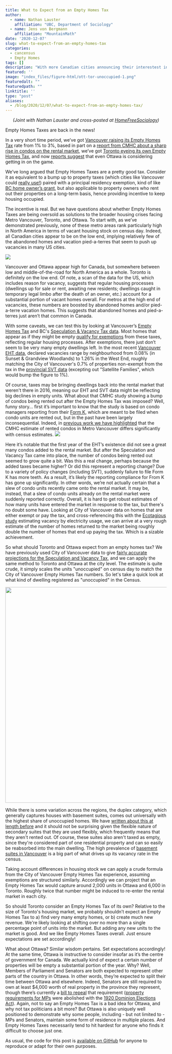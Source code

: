 ```yaml
---
title: What to Expect from an Empty Homes Tax
author: 
  - name: Nathan Lauster
    affiliation: "UBC, Department of Sociology"
  - name: Jens von Bergmann
    affiliation: "MountainMath"
date: '2020-12-07'
slug: what-to-expect-from-an-empty-homes-tax
categories:
  - cancensus
  - Empty Homes
tags: []
description: "With more Canadian cities announcing their interestest in an Empty Homes Tax, what should they expect?"
featured: ''
image: "index_files/figure-html/ott-tor-unoccupied-1.png"
featuredalt: ""
featuredpath: ""
linktitle: ''
type: "post"
aliases:
  - /blog/2020/12/07/what-to-expect-from-an-empty-homes-tax/
---
```







 
<p style="text-align:center;"><i>(Joint with Nathan Lauster and cross-posted at <a href="https://homefreesociology.com/2020/12/07/what-to-expect-from-an-empty-homes/" target="_blank">HomeFreeSociology</a>)</i></p>


Empty Homes Taxes are back in the news!

In a very short time period, we’ve got [Vancouver raising its Empty Homes Tax](https://www.cbc.ca/news/canada/british-columbia/vancouver-empty-homes-tax-will-triple-to-3-starting-in-2021-1.5816396) rate from 1% to 3%, based in part on a [report from CMHC about a sharp rise in condos on the rental market](https://www.cmhc-schl.gc.ca/en/housing-observer-online/2020-housing-observer/increase-supply-rental-condominiums-vancouver), we’ve got [Toronto eyeing its own Empty Homes Tax](https://www.thestar.com/news/city_hall/2020/12/03/vacant-home-tax-should-be-implemented-in-toronto-mayor-john-tory-says.html), and now [reports suggest](https://ottawa.ctvnews.ca/mayor-councillor-mckenney-eye-vacancy-tax-on-empty-residential-units-in-ottawa-1.5217595) that even Ottawa is considering getting in on the game. 

We’ve long argued that Empty Homes Taxes are a pretty good tax. Consider it as equivalent to a bump up to property taxes (which cities like Vancouver could [really use!](https://homefreesociology.com/2019/11/27/property-tax-snacks/)) paired with a principal residency exemption, kind of like [BC home owner’s grant](https://www2.gov.bc.ca/gov/content/taxes/property-taxes/annual-property-tax/home-owner-grant), but also applicable to property owners who rent out their properties on a long-term basis, hence providing incentive to keep housing occupied.

The incentive is real. But we have questions about whether Empty Homes Taxes are being oversold as solutions to the broader housing crises facing Metro Vancouver, Toronto, and Ottawa. To start with, as we’ve demonstrated previously, none of these metro areas rank particularly high in North America in terms of vacant housing stock on census day. Indeed, all Canadian cities appear to be on the low end, implying relatively few of the abandoned homes and vacation pied-a-terres that seem to push up vacancies in many US cities. 

![](/posts/2020-01-27-mythical-oversupply/index_files/figure-html/unnamed-chunk-22-1.png)

Vancouver and Ottawa appear high for Canada, but somewhere between low and middle-of-the-road for North America as a whole. Toronto is definitely on the low end. Of note, a scan of the data for the US, which includes reason for vacancy, suggests that regular housing processes (dwellings up for sale or rent, awaiting new residents; dwellings caught in temporary legal limbo after the death of an owner, etc.) account for a substantial portion of vacant homes overall. For metros at the high end of vacancies, these numbers are boosted by abandoned homes and/or pied-a-terre vacation homes. This suggests that abandoned homes and pied-a-terres just aren’t that common in Canada.

With some caveats, we can test this by looking at Vancouver’s [Empty Homes Tax](https://vancouver.ca/files/cov/empty-homes-tax-annual-report.pdf) and BC's [Speculation & Vacancy Tax data](https://news.gov.bc.ca/files/SVT_Consultation_All.pdf#page=84). Most homes that appear as if they might be empty [qualify for exemptions](https://vancouver.ca/files/cov/vancouver-2019-empty-homes-tax-annual-report.pdf#page=4) from these taxes, reflecting regular housing processes. After exemptions, there just don’t seem to be very many empty dwellings left. In the most recent [Vancouver EHT data](https://vancouver.ca/news-calendar/more-vancouver-homes-occupied-initial-2019-empty-homes-tax-statistics-show.aspx), declared vacancies range by neighbourhood from 0.08% (in Sunset & Grandview Woodlands) to 1.26% in the West End, roughly matching the City of Vancouver's 0.7% of properties non-exempt from the tax in the [provincial SVT data](https://news.gov.bc.ca/files/SVT_Consultation_All.pdf#page=84) (excepting out "Satellite Families", which would bump the figure to 1%). 

Of course, taxes may be bringing dwellings back into the rental market that weren't there in 2016, meaning our EHT and SVT data might be reflecting big declines in empty units. What about that CMHC study showing a bump of condos being rented out after the Empty Homes Tax was imposed? Well, funny story… first it’s important to know that the study is based on condo managers reporting from their [Form K](https://www.bclaws.ca/civix/document/id/complete/statreg/12_43_2000#FormK), which are meant to be filed when condo units are rented out, but in the past have been largely inconsequential. Indeed, in [previous work we have highlighted](https://doodles.mountainmath.ca/blog/2018/12/17/how-are-condos-used/) that the CMHC estimate of rented condos in Metro Vancouver differs significantly with census estimates.
![](/posts/2018-12-17-how-are-condos-used/index_files/figure-html/unnamed-chunk-7-1.png)

Here it’s notable that the first year of the EHT’s existence did not see a great many condos added to the rental market. But after the Speculation and Vacancy Tax came into place, the number of condos being rented out seemed to grow quite a bit. Was this a real change, perhaps because the added taxes became higher? Or did this represent a reporting change? Due to a variety of policy changes (including SVT), suddenly failure to file Form K has more teeth. As a result, it’s likely the reporting compliance for From K has gone up significantly. In other words, we’re not actually certain that a slew of condo units recently came onto the rental market. It may be, instead, that a slew of condo units already on the rental market were suddenly reported correctly. Overall, it is hard to get robust estimates of how many units have entered the market in response to the tax, but there's no doubt some have. Looking at City of Vancouver data on homes that are either exempt or pay the tax, and cross-referencing this with the [Ecotagious study](https://council.vancouver.ca/20160308/documents/rr1EcotagiousReport.pdf) estimating vacancy by electricity usage, we can arrive at a very rough estimate of the number of homes returned to the market being roughly double the number of homes that end up paying the tax. Which is a sizable achievement.

So what should Toronto and Ottawa expect from an empty homes tax? We have previously used City of Vancouver data to give [fairly accurate projections for the Speculation and Vacancy Tax](https://doodles.mountainmath.ca/blog/2019/02/27/tax-speculations/), and we can apply the same method to Toronto and Ottawa at the city level. The estimate is quite crude, it simply scales the units "unoccupied" on census day to match the City of Vancouver Empty Homes Tax numbers. So let's take a quick look at what kind of dwelling registered as "unoccupied" in the Census.









<img src="index_files/figure-html/ott-tor-unoccupied-1.png" width="672" />

While there is some variation across the regions, the duplex category, which generally captures houses with basement suites, comes out universally with the highest share of unoccupied homes. We have [written about this at length before](https://doodles.mountainmath.ca/blog/2018/01/25/empty-suites/) and it should not be surprising given the flexible nature of secondary suites that they are used flexibly, which frequently means that they aren't rented out. Of course, these suites also aren't taxed as empty, since they're considered part of one residential property and can so easily be reabsorbed into the main dwelling. The high prevalence of [basement suites in Vancouver](https://homefreesociology.com/2017/09/18/a-tale-of-three-cities/) is a big part of what drives up its vacancy rate in the census.

Taking account differences in housing stock we can apply a crude formula from the City of Vancouver Empty Homes Tax experience, assuming exemptions are structured similarly. Accordingly we can project that an Empty Homes Tax would capture around 2,000 units in Ottawa and 6,000 in Toronto. Roughly twice that number might be induced to re-enter the rental market in each city.

So should Toronto consider an Empty Homes Tax of its own? Relative to the size of Toronto's housing market, we probably shouldn’t expect an Empty Homes Tax to a) find very many empty homes, or b) create much new revenue. We're likely looking at shifting over no more than a single percentage point of units into the market. But adding any new units to the market is good. And we like Empty Homes Taxes overall. Just ensure expectations are set accordingly! 

What about Ottawa? Similar wisdom pertains. Set expectations accordingly! At the same time, Ottawa is instructive to consider insofar as it’s the centre of government for Canada. We actually kind of expect a certain number of properties will be empty a substantial portion of the year. Why? Well, Members of Parliament and Senators are both expected to represent other parts of the country in Ottawa. In other words, they’re expected to split their time between Ottawa and elsewhere. Indeed, Senators are still required to own at least $4,000 worth of real property in the province they represent, though there’s currently a [bill to repeal](https://parl.ca/DocumentViewer/en/43-1/bill/S-218/first-reading) that requirement ([property requirements for MPs](https://www.ourcommons.ca/marleaumontpetit/DocumentViewer.aspx?Sec=Ch04&Seq=3&Language=E) were abolished with the [1920 Dominion Elections Act](https://www.elections.ca/content.aspx?section=res&dir=cons/comp/evol&document=intro&lang=e)). Again, not to say an Empty Homes Tax is a bad idea for Ottawa, and why not tax politicians a bit more? But Ottawa is also uniquely well positioned to demonstrate why some people, including - but not limited to - MPs and Senators, maintain some form of residence in multiple places. And Empty Homes Taxes necessarily tend to hit hardest for anyone who finds it difficult to choose just one.

As usual, the code for this post is [available on GitHub](https://github.com/mountainMath/doodles/blob/master/content/posts/2020-12-07-what-to-expect-from-an-empty-homes-tax.Rmarkdown) for anyone to reproduce or adapt for their own purposes.

